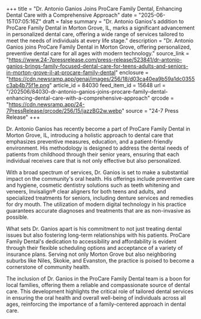 +++
title = "Dr. Antonio Ganios Joins ProCare Family Dental, Enhancing Dental Care with a Comprehensive Approach"
date = "2025-06-15T07:05:16Z"
draft = false
summary = "Dr. Antonio Ganios's addition to ProCare Family Dental in Morton Grove, IL, marks a significant advancement in personalized dental care, offering a wide range of services tailored to meet the needs of individuals at every life stage."
description = "Dr. Antonio Ganios joins ProCare Family Dental in Morton Grove, offering personalized, preventive dental care for all ages with modern technology."
source_link = "https://www.24-7pressrelease.com/press-release/523841/dr-antonio-ganios-brings-family-focused-dental-care-for-teens-adults-and-seniors-in-morton-grove-il-at-procare-family-dental"
enclosure = "https://cdn.newsramp.app/genai/images/256/18/d03ca40ea9b59a1dc0355c3ab4b75f1e.png"
article_id = 84030
feed_item_id = 15648
url = "/202506/84030-dr-antonio-ganios-joins-procare-family-dental-enhancing-dental-care-with-a-comprehensive-approach"
qrcode = "https://cdn.newsramp.app/24-7PressRelease/qrcode/256/15/jazzBG2w.webp"
source = "24-7 Press Release"
+++

<p>Dr. Antonio Ganios has recently become a part of ProCare Family Dental in Morton Grove, IL, introducing a holistic approach to dental care that emphasizes preventive measures, education, and a patient-friendly environment. His methodology is designed to address the dental needs of patients from childhood through their senior years, ensuring that each individual receives care that is not only effective but also personalized.</p><p>With a broad spectrum of services, Dr. Ganios is set to make a substantial impact on the community's oral health. His offerings include preventive care and hygiene, cosmetic dentistry solutions such as teeth whitening and veneers, Invisalign® clear aligners for both teens and adults, and specialized treatments for seniors, including denture services and remedies for dry mouth. The utilization of modern digital technology in his practice guarantees accurate diagnoses and treatments that are as non-invasive as possible.</p><p>What sets Dr. Ganios apart is his commitment to not just treating dental issues but also fostering long-term relationships with his patients. ProCare Family Dental's dedication to accessibility and affordability is evident through their flexible scheduling options and acceptance of a variety of insurance plans. Serving not only Morton Grove but also neighboring suburbs like Niles, Skokie, and Evanston, the practice is poised to become a cornerstone of community health.</p><p>The inclusion of Dr. Ganios in the ProCare Family Dental team is a boon for local families, offering them a reliable and compassionate source of dental care. This development highlights the critical role of tailored dental services in ensuring the oral health and overall well-being of individuals across all ages, reinforcing the importance of a family-centered approach in dental care.</p>